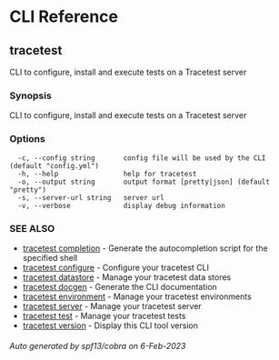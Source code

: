 # CLI Reference
## tracetest

CLI to configure, install and execute tests on a Tracetest server

### Synopsis

CLI to configure, install and execute tests on a Tracetest server

### Options

```
  -c, --config string       config file will be used by the CLI (default "config.yml")
  -h, --help                help for tracetest
  -o, --output string       output format [pretty|json] (default "pretty")
  -s, --server-url string   server url
  -v, --verbose             display debug information
```

### SEE ALSO

* [tracetest completion](tracetest_completion.md)	 - Generate the autocompletion script for the specified shell
* [tracetest configure](tracetest_configure.md)	 - Configure your tracetest CLI
* [tracetest datastore](tracetest_datastore.md)	 - Manage your tracetest data stores
* [tracetest docgen](tracetest_docgen.md)	 - Generate the CLI documentation
* [tracetest environment](tracetest_environment.md)	 - Manage your tracetest environments
* [tracetest server](tracetest_server.md)	 - Manage your tracetest server
* [tracetest test](tracetest_test.md)	 - Manage your tracetest tests
* [tracetest version](tracetest_version.md)	 - Display this CLI tool version

###### Auto generated by spf13/cobra on 6-Feb-2023
